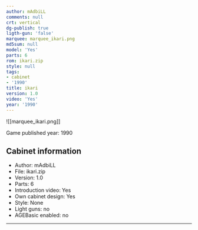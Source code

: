 ```yaml
---
author: mAdbiLL
comments: null
crt: vertical
dg-publish: true
ligth-gun: 'false'
marquee: marquee_ikari.png
md5sum: null
model: 'Yes'
parts: 6
rom: ikari.zip
style: null
tags:
- cabinet
- '1990'
title: ikari
version: 1.0
video: 'Yes'
year: '1990'
---
```


![[marquee_ikari.png]]

Game published year: 1990

## Cabinet information

- Author: mAdbiLL
- File: ikari.zip
- Version: 1.0
- Parts: 6
- Introduction video: Yes
- Own cabinet design: Yes
- Style: None
- Light guns: no
- AGEBasic enabled: no

---
